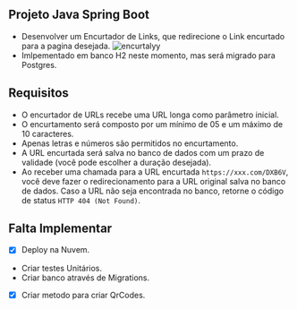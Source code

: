 ## Projeto Java Spring Boot 

- Desenvolver um Encurtador de Links, que redirecione o Link encurtado para a pagina desejada. 
![encurtalyy](https://github.com/user-attachments/assets/fc95be9f-cd81-4bce-8a71-657318875993)
- Imlpementado em banco H2 neste momento, mas será migrado para Postgres. 

## Requisitos

- O encurtador de URLs recebe uma URL longa como parâmetro inicial.
- O encurtamento será composto por um mínimo de 05 e um máximo de 10 caracteres.
- Apenas letras e números são permitidos no encurtamento.
- A URL encurtada será salva no banco de dados com um prazo de validade (você pode escolher a duração desejada).
- Ao receber uma chamada para a URL encurtada `https://xxx.com/DXB6V`, você deve fazer o redirecionamento para a
  URL original salva no banco de dados. Caso a URL não seja encontrada no banco, retorne o código de
  status `HTTP 404 (Not Found)`.

## Falta Implementar 
- [x]  Deploy na Nuvem.
- Criar testes Unitários.
- Criar banco através de Migrations.
- [x]  Criar metodo para criar QrCodes.
